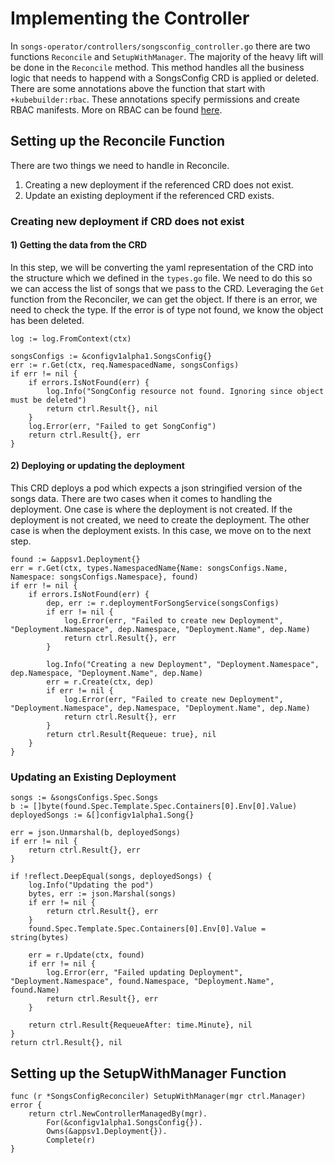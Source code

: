 # Implementing the Controller

In `songs-operator/controllers/songsconfig_controller.go` there are two functions `Reconcile` and `SetupWithManager`.
The majority of the heavy lift will be done in the `Reconcile` method.
This method handles all the business logic that needs to happend with a SongsConfig CRD is applied or deleted.
There are some annotations above the function that start with `+kubebuilder:rbac`.
These annotations specify permissions and create RBAC manifests.
More on RBAC can be found [here](https://kubernetes.io/docs/reference/access-authn-authz/rbac/).

## Setting up the Reconcile Function

There are two things we need to handle in Reconcile.

1) Creating a new deployment if the referenced CRD does not exist.
1) Update an existing deployment if the referenced CRD exists.

### Creating new deployment if CRD does not exist


#### 1) Getting the data from the CRD

In this step, we will be converting the yaml representation of the CRD into the structure which we defined in the `types.go` file.
We need to do this so we can access the list of songs that we pass to the CRD.
Leveraging the `Get` function from the Reconciler, we can get the object.
If there is an error, we need to check the type.
If the error is of type not found, we know the object has been deleted.

```golang
log := log.FromContext(ctx)

songsConfigs := &configv1alpha1.SongsConfig{}
err := r.Get(ctx, req.NamespacedName, songsConfigs)
if err != nil {
    if errors.IsNotFound(err) {
        log.Info("SongConfig resource not found. Ignoring since object must be deleted")
        return ctrl.Result{}, nil
    }
    log.Error(err, "Failed to get SongConfig")
    return ctrl.Result{}, err
}
```

#### 2) Deploying or updating the deployment

This CRD deploys a pod which expects a json stringified version of the songs data.
There are two cases when it comes to handling the deployment.
One case is where the deployment is not created.
If the deployment is not created, we need to create the deployment.
The other case is when the deployment exists.
In this case, we move on to the next step.

```golang
found := &appsv1.Deployment{}
err = r.Get(ctx, types.NamespacedName{Name: songsConfigs.Name, Namespace: songsConfigs.Namespace}, found)
if err != nil {
    if errors.IsNotFound(err) {
        dep, err := r.deploymentForSongService(songsConfigs)
        if err != nil {
            log.Error(err, "Failed to create new Deployment", "Deployment.Namespace", dep.Namespace, "Deployment.Name", dep.Name)
            return ctrl.Result{}, err
        }

        log.Info("Creating a new Deployment", "Deployment.Namespace", dep.Namespace, "Deployment.Name", dep.Name)
        err = r.Create(ctx, dep)
        if err != nil {
            log.Error(err, "Failed to create new Deployment", "Deployment.Namespace", dep.Namespace, "Deployment.Name", dep.Name)
            return ctrl.Result{}, err
        }
        return ctrl.Result{Requeue: true}, nil
    }
}
```

### Updating an Existing Deployment

```golang
songs := &songsConfigs.Spec.Songs
b := []byte(found.Spec.Template.Spec.Containers[0].Env[0].Value)
deployedSongs := &[]configv1alpha1.Song{}

err = json.Unmarshal(b, deployedSongs)
if err != nil {
    return ctrl.Result{}, err
}

if !reflect.DeepEqual(songs, deployedSongs) {
    log.Info("Updating the pod")
    bytes, err := json.Marshal(songs)
    if err != nil {
        return ctrl.Result{}, err
    }
    found.Spec.Template.Spec.Containers[0].Env[0].Value = string(bytes)

    err = r.Update(ctx, found)
    if err != nil {
        log.Error(err, "Failed updating Deployment", "Deployment.Namespace", found.Namespace, "Deployment.Name", found.Name)
        return ctrl.Result{}, err
    }

    return ctrl.Result{RequeueAfter: time.Minute}, nil
}
return ctrl.Result{}, nil
```

## Setting up the SetupWithManager Function

```golang
func (r *SongsConfigReconciler) SetupWithManager(mgr ctrl.Manager) error {
	return ctrl.NewControllerManagedBy(mgr).
		For(&configv1alpha1.SongsConfig{}).
		Owns(&appsv1.Deployment{}).
		Complete(r)
}
```